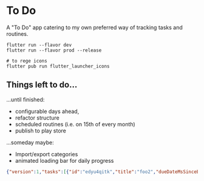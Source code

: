 # To Do

A "To Do" app catering to my own preferred way of tracking tasks and routines. 

```
flutter run --flavor dev
flutter run --flavor prod --release

# to rege icons
flutter pub run flutter_launcher_icons
```

## Things left  to do...

...until finished:

- configurable days ahead, 
- refactor structure
- scheduled routines (i.e. on 15th of every month)
- publish to play store

...someday maybe:

- Import/export categories
- animated loading bar for daily progress



```json
{"version":1,"tasks":[{"id":"edyu4qitk","title":"foo2","dueDateMsSinceEpoch":0,"notes":""}],"routines":[{"id":"5wmshc0m9","title":"bar2","recurNum":1,"recurLen":"days","notes":""}]}
```